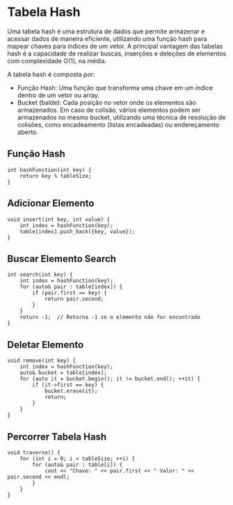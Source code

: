 # Tabela Hash
Uma tabela hash é uma estrutura de dados que permite armazenar e acessar dados de maneira eficiente, utilizando uma função hash para mapear chaves para índices de um vetor. A principal vantagem das tabelas hash é a capacidade de realizar buscas, inserções e deleções de elementos com complexidade O(1), na média.

A tabela hash é composta por:

* Função Hash: Uma função que transforma uma chave em um índice dentro de um vetor ou array.
* Bucket (balde): Cada posição no vetor onde os elementos são armazenados. Em caso de colisão, vários elementos podem ser armazenados no mesmo bucket, utilizando uma técnica de resolução de colisões, como encadeamento (listas encadeadas) ou endereçamento aberto.

## Função Hash

```
int hashFunction(int key) {
    return key % tableSize;
}
```

## Adicionar Elemento

```
void insert(int key, int value) {
    int index = hashFunction(key);
    table[index].push_back({key, value});
}

```
## Buscar Elemento Search
```
int search(int key) {
    int index = hashFunction(key);
    for (auto& pair : table[index]) {
        if (pair.first == key) {
            return pair.second;
        }
    }
    return -1;  // Retorna -1 se o elemento não for encontrado
}
```

## Deletar Elemento

```
void remove(int key) {
    int index = hashFunction(key);
    auto& bucket = table[index];
    for (auto it = bucket.begin(); it != bucket.end(); ++it) {
        if (it->first == key) {
            bucket.erase(it);
            return;
        }
    }
}
```

## Percorrer Tabela Hash

```
void traverse() {
    for (int i = 0; i < tableSize; ++i) {
        for (auto& pair : table[i]) {
            cout << "Chave: " << pair.first << " Valor: " << pair.second << endl;
        }
    }
}

```

